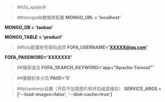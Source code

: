 >#fofa_spider#

>##mongodb数据库配置
**MONGO_URL = 'localhost'**
>
**MONGO_DB = 'taobao'**
>
**MONGO_TABLE = 'product'**

>##fofa配置账号密码选项
**FOFA_USERNAME='XXXXX@qq.com'**
>
**FOFA_PASSWORD='XXXXXXX'**
>##搜索语法
**FOFA_SEARCH_KEYWORD='app="Apache-Tomcat"'**

>##要翻到多少页
**PAGE='5'**

>##phantomjs设置（开启不加载图片和开启磁盘缓存）
**SERVICE_ARGS = ['--load-images=false', '--disk-cache=true']**
